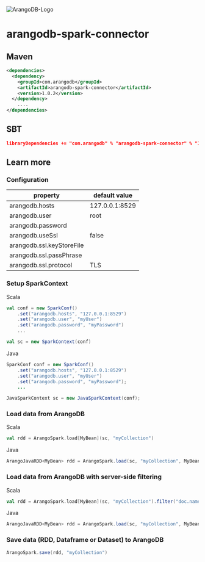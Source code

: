 ![ArangoDB-Logo](https://docs.arangodb.com/assets/arangodb_logo_2016_inverted.png)

# arangodb-spark-connector

## Maven

```XML
<dependencies>
  <dependency>
    <groupId>com.arangodb</groupId>
    <artifactId>arangodb-spark-connector</artifactId>
    <version>1.0.2</version>
  </dependency>
	....
</dependencies>
```

## SBT

```Json
libraryDependencies += "com.arangodb" % "arangodb-spark-connector" % "1.0.2"
```

## Learn more

### Configuration

| property                  | default value  |
|---------------------------|----------------|
| arangodb.hosts            | 127.0.0.1:8529 |
| arangodb.user             | root           |
| arangodb.password         |                |
| arangodb.useSsl           | false          |
| arangodb.ssl.keyStoreFile |                |
| arangodb.ssl.passPhrase   |                |
| arangodb.ssl.protocol     | TLS            |

### Setup SparkContext
Scala
```Scala
val conf = new SparkConf()
    .set("arangodb.hosts", "127.0.0.1:8529")
    .set("arangodb.user", "myUser")
    .set("arangodb.password", "myPassword")
    ...

val sc = new SparkContext(conf)
```
Java
```Java
SparkConf conf = new SparkConf()
    .set("arangodb.hosts", "127.0.0.1:8529")
    .set("arangodb.user", "myUser")
    .set("arangodb.password", "myPassword");
    ...

JavaSparkContext sc = new JavaSparkContext(conf);
```

### Load data from ArangoDB
Scala
```Scala
val rdd = ArangoSpark.load[MyBean](sc, "myCollection")

```
Java
```Java
ArangoJavaRDD<MyBean> rdd = ArangoSpark.load(sc, "myCollection", MyBean.class);

```

### Load data from ArangoDB with server-side filtering
Scala
```Scala
val rdd = ArangoSpark.load[MyBean](sc, "myCollection").filter("doc.name == 'John'")

```
Java
```Java
ArangoJavaRDD<MyBean> rdd = ArangoSpark.load(sc, "myCollection", MyBean.class).filter("doc.name == 'John'");

```

### Save data (RDD, Dataframe or Dataset) to ArangoDB
```Scala
ArangoSpark.save(rdd, "myCollection")

```